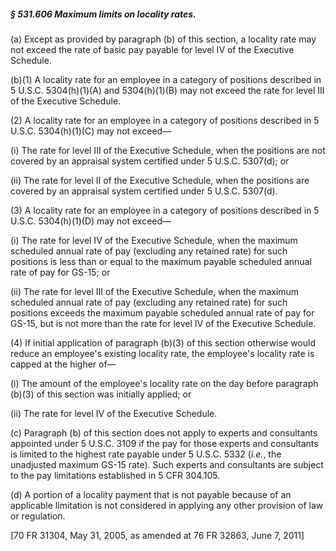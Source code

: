 ##### § 531.606 Maximum limits on locality rates. #####

(a) Except as provided by paragraph (b) of this section, a locality rate may not exceed the rate of basic pay payable for level IV of the Executive Schedule.

(b)(1) A locality rate for an employee in a category of positions described in 5 U.S.C. 5304(h)(1)(A) and 5304(h)(1)(B) may not exceed the rate for level III of the Executive Schedule.

(2) A locality rate for an employee in a category of positions described in 5 U.S.C. 5304(h)(1)(C) may not exceed—

(i) The rate for level III of the Executive Schedule, when the positions are not covered by an appraisal system certified under 5 U.S.C. 5307(d); or

(ii) The rate for level II of the Executive Schedule, when the positions are covered by an appraisal system certified under 5 U.S.C. 5307(d).

(3) A locality rate for an employee in a category of positions described in 5 U.S.C. 5304(h)(1)(D) may not exceed—

(i) The rate for level IV of the Executive Schedule, when the maximum scheduled annual rate of pay (excluding any retained rate) for such positions is less than or equal to the maximum payable scheduled annual rate of pay for GS-15; or

(ii) The rate for level III of the Executive Schedule, when the maximum scheduled annual rate of pay (excluding any retained rate) for such positions exceeds the maximum payable scheduled annual rate of pay for GS-15, but is not more than the rate for level IV of the Executive Schedule.

(4) If initial application of paragraph (b)(3) of this section otherwise would reduce an employee's existing locality rate, the employee's locality rate is capped at the higher of—

(i) The amount of the employee's locality rate on the day before paragraph (b)(3) of this section was initially applied; or

(ii) The rate for level IV of the Executive Schedule.

(c) Paragraph (b) of this section does not apply to experts and consultants appointed under 5 U.S.C. 3109 if the pay for those experts and consultants is limited to the highest rate payable under 5 U.S.C. 5332 (*i.e.*, the unadjusted maximum GS-15 rate). Such experts and consultants are subject to the pay limitations established in 5 CFR 304.105.

(d) A portion of a locality payment that is not payable because of an applicable limitation is not considered in applying any other provision of law or regulation.

[70 FR 31304, May 31, 2005, as amended at 76 FR 32863, June 7, 2011]